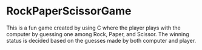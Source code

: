 # RockPaperScissorGame
This is a fun game created by using C where the player plays with the computer by guessing one among Rock, Paper, and Scissor. The winning status is decided based on the guesses made by both computer and player. 
